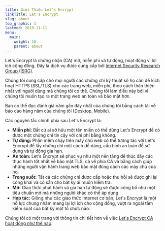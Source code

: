 ```yaml
---
title: Giới Thiệu Let's Encrypt
linkTitle: Let's Encrypt
slug: about
top_graphic: 1
lastmod: 2019-11-11
menu:
  main:
    weight: 10
    parent: about
---
```


Let's Encrypt là chứng nhận (CA) mở, miễn phí và tự động, hoạt động vì lợi ích cộng đồng. Đây là dịch vụ được cung cấp bởi  [Internet Security Research Group (ISRG)](https://www.abetterinternet.org/).

Chúng tôi cung cấp cho mọi người các chứng chỉ kỹ thuật số họ cần để kích hoạt HTTPS (SSL/TLS) cho các trang web, miễn phí, theo cách thân thiện nhất với người dùng mà chúng tôi có thể. Chúng tôi làm điều này bởi vì chúng tôi muốn tạo ra một trang web an toàn và bảo mật hơn.

Bạn có thể đọc đánh giá năm gần đây nhất của chúng tôi bằng cách tải về báo cáo hàng năm của chúng tôi ([Desktop](https://www.abetterinternet.org/annual-reports/), [Mobile](https://abetterinternet.org/documents/2019-ISRG-Annual-Report-Mobile.pdf)).

Các nguyên tắc chính phía sau Let's Encrypt là:

* <strong>Miễn phí:</strong> Bất cứ ai sở hữu một tên miền có thể dùng Let's Encrypt để có được một chứng chỉ tin cậy với chi phí bằng không.
* <strong>Tự động:</strong> Phần mềm chạy trên máy chủ web có thể tương tác với Let's Encrypt để lấy chứng chỉ một cách dễ dàng, cấu hình an toàn để sử dụng và tự động gia hạn.
* <strong>An toàn:</strong> Let's Encrypt sẽ phục vụ như một nền tảng để thúc đẩy các thực hành tốt nhất về bảo mật TLS, cả về phía CA và bằng cách giúp những người vận hành trang web bảo mật đúng cách các máy chủ của họ.
* <strong>Trong suốt:</strong> Tất cả các chứng chỉ được cấp hoặc thu hồi sẽ được ghi lại công khai và có sẵn cho bất kỳ ai  muốn kiểm tra.
* <strong>Mở:</strong> Giao thức phát hành và gia hạn tự động sẽ được công bố như một tiêu chuẩn mở mà những người khác có thể áp dụng.
* <strong>Hợp tác:</strong> Giống như các giao thức Internet cơ bản, Let's Encrypt là một nỗ lực chung nhằm mang lại lợi ích cho cộng đồng, vượt ra ngoài tầm kiểm soát của bất kỳ một tổ chức nào.

Chúng tôi có một trang với thông tin chi tiết hơn về việc [Let's Encrypt CA hoạt động như thế nào](/how-it-works).
